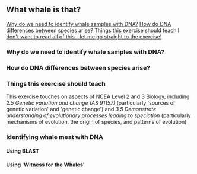 ## What whale is that?
[Why do we need to identify whale samples with DNA?](https://github.com/laninsky/teaching_resources/blob/gh-pages/whale_id/index.md#why-do-we-need-to-identify-whale-samples-with-DNA)
[How do DNA differences between species arise?](https://github.com/laninsky/teaching_resources/blob/gh-pages/whale_id/index.md#how-do-dna-differences-between-species-arise)
[Things this exercise should teach](https://github.com/laninsky/teaching_resources/blob/gh-pages/whale_id/index.md#things-this-exercise-should-teach)
[I don't want to read all of this - let me go straight to the exercise!](https://github.com/laninsky/teaching_resources/blob/gh-pages/whale_id/index.md#identifying-whale-meat-with-dna)

### Why do we need to identify whale samples with DNA?

### How do DNA differences between species arise?

### Things this exercise should teach
This exercise touches on aspects of NCEA Level 2 and 3 Biology, including *2.5 Genetic variation and change (AS 91157)* (particularly 'sources of genetic variation' and 'genetic change') and *3.5 Demonstrate understanding of evolutionary processes leading to speciation* (particularly mechanisms of evolution, the origin of species, and patterns of evolution)

### Identifying whale meat with DNA
#### Using BLAST
#### Using 'Witness for the Whales'
